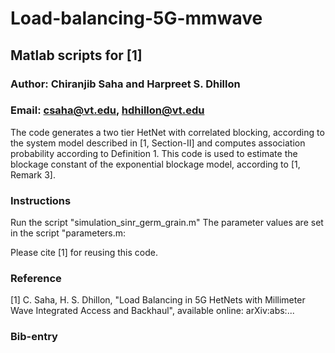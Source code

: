 # Load-balancing-5G-mmwave
## Matlab scripts for [1]
### Author: Chiranjib Saha and Harpreet S. Dhillon
### Email: csaha@vt.edu, hdhillon@vt.edu

The code generates a two tier HetNet with correlated blocking, according to the system model described in [1, Section-II] and computes association probability according to Definition 1. 
This code is used to estimate the blockage constant of the exponential blockage model, according to [1, Remark 3].  

### Instructions 
Run the script "simulation_sinr_germ_grain.m"
The parameter values are set in the script "parameters.m:

Please cite [1] for reusing this code.

### Reference

[1] C. Saha, H. S. Dhillon, "Load Balancing in 5G HetNets with Millimeter Wave Integrated Access and Backhaul", available online: arXiv:abs:...

### Bib-entry

